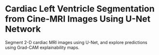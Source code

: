 # **Cardiac Left Ventricle Segmentation from Cine-MRI Images Using U-Net Network**

Segment 2-D cardiac MRI images using U-Net, and explore predictions using Grad-CAM explainability maps.
